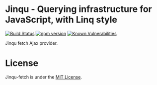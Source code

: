 # Jinqu - Querying infrastructure for JavaScript, with Linq style

[![Build Status](https://travis-ci.org/jin-qu/jinqu-fetch.svg?branch=master)](https://travis-ci.org/jin-qu/jinqu-fetch)
[![npm version](https://badge.fury.io/js/jinqu-fetch.svg)](https://badge.fury.io/js/jinqu-fetch)
<a href="https://snyk.io/test/npm/jinqu-fetch"><img src="https://snyk.io/test/npm/jinqu-fetch/badge.svg" alt="Known Vulnerabilities" data-canonical-src="https://snyk.io/test/npm/jinqu-fetch" style="max-width:100%;"></a>

Jinqu fetch Ajax provider.

# License
Jinqu-fetch is under the [MIT License](LICENSE).
